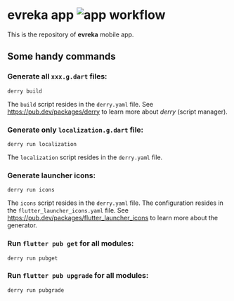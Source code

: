# evreka app ![app workflow](https://github.com/ugurcany/evreka-app/workflows/app%20workflow/badge.svg)

This is the repository of **evreka** mobile app.


## Some handy commands

### Generate all `xxx.g.dart` files:

```shell
derry build
```

The `build` script resides in the `derry.yaml` file. See https://pub.dev/packages/derry to learn more about _derry_ (script manager).


### Generate only `localization.g.dart` file:

```shell
derry run localization
```

The `localization` script resides in the `derry.yaml` file.


### Generate launcher icons:

```shell
derry run icons
```

The `icons` script resides in the `derry.yaml` file. The configuration resides in the `flutter_launcher_icons.yaml` file. See https://pub.dev/packages/flutter_launcher_icons to learn more about the generator.


### Run `flutter pub get` for all modules:

```shell
derry run pubget
```


### Run `flutter pub upgrade` for all modules:

```shell
derry run pubgrade
```

